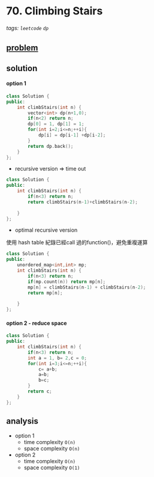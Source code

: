# 70. Climbing Stairs

###### tags: `leetcode` `dp`

## [problem](https://leetcode.com/problems/climbing-stairs/)



## solution

#### option 1
```c++
class Solution {
public:
    int climbStairs(int n) {
        vector<int> dp(n+1,0);
        if(n<2) return n;
        dp[0] = 1, dp[1] = 1;
        for(int i=2;i<=n;++i){
            dp[i] = dp[i-1] +dp[i-2];
        }
        return dp.back();   
    }
};
```
- recursive version => time out
```c++
class Solution {
public:
    int climbStairs(int n) {
        if(n<3) return n;
        return climbStairs(n-1)+climbStairs(n-2);
        
    }
};
```
- optimal recursive version

使用 hash table 紀錄已經call 過的function()，避免重複運算
```c++
class Solution {
public:
    unordered_map<int,int> mp;
    int climbStairs(int n) {
        if(n<3) return n;
        if(mp.count(n)) return mp[n];
        mp[n] = climbStairs(n-1) + climbStairs(n-2);
        return mp[n];     
        
    }
};
```

#### option 2 - reduce space
```c++
class Solution {
public:
    int climbStairs(int n) {
        if(n<3) return n;
        int a = 1, b= 2,c = 0;
        for(int i=3;i<=n;++i){
            c= a+b;
            a=b;
            b=c;
        }
        return c;
    }
};

```

## analysis
- option 1 
    - time complexity `O(n)`
    - space complexity `O(n)`
- option 2
    - time complexity `O(n)`
    - space complexity `O(1)`